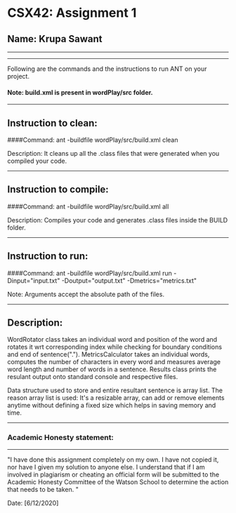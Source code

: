 # CSX42: Assignment 1
## Name: Krupa Sawant
-----------------------------------------------------------------------
-----------------------------------------------------------------------


Following are the commands and the instructions to run ANT on your project.
#### Note: build.xml is present in wordPlay/src folder.

-----------------------------------------------------------------------
## Instruction to clean:

####Command: ant -buildfile wordPlay/src/build.xml clean

Description: It cleans up all the .class files that were generated when you
compiled your code.

-----------------------------------------------------------------------
## Instruction to compile:

####Command: ant -buildfile wordPlay/src/build.xml all

Description: Compiles your code and generates .class files inside the BUILD folder.

-----------------------------------------------------------------------
## Instruction to run:

####Command: ant -buildfile wordPlay/src/build.xml run -Dinput="input.txt" -Doutput="output.txt" -Dmetrics="metrics.txt"

Note: Arguments accept the absolute path of the files.


-----------------------------------------------------------------------
## Description:
WordRotator class takes an individual word and position of the word and rotates it
wrt corresponding index while checking for boundary conditions and end of sentence(".").
MetricsCalculator takes an individual words, computes the number of characters in every word
and measures average word length and number of words in a sentence.
Results class prints the resulant output onto standard console and respective files.

Data structure used to store and entire resultant sentence is array list.
The reason array list is used:
It's a resizable array, can add or remove elements anytime without defining a fixed size 
which helps in saving memory and time.


-----------------------------------------------------------------------
### Academic Honesty statement:
-----------------------------------------------------------------------

"I have done this assignment completely on my own. I have not copied
it, nor have I given my solution to anyone else. I understand that if
I am involved in plagiarism or cheating an official form will be
submitted to the Academic Honesty Committee of the Watson School to
determine the action that needs to be taken. "

Date: [6/12/2020]



